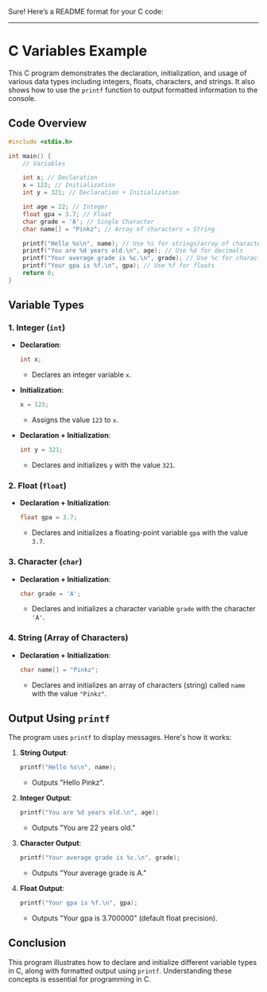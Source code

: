 Sure! Here’s a README format for your C code:

---

# C Variables Example

This C program demonstrates the declaration, initialization, and usage of various data types including integers, floats, characters, and strings. It also shows how to use the `printf` function to output formatted information to the console.

## Code Overview

```c
#include <stdio.h>

int main() {
    // Variables

    int x; // Declaration
    x = 123; // Initialization
    int y = 321; // Declaration + Initialization

    int age = 22; // Integer
    float gpa = 3.7; // Float
    char grade = 'A'; // Single Character
    char name[] = "Pinkz"; // Array of characters = String

    printf("Hello %s\n", name); // Use %s for strings/array of characters
    printf("You are %d years old.\n", age); // Use %d for decimals
    printf("Your average grade is %c.\n", grade); // Use %c for character
    printf("Your gpa is %f.\n", gpa); // Use %f for floats
    return 0;
}
```

## Variable Types

### 1. Integer (`int`)
- **Declaration**: 
  ```c
  int x;
  ```
  - Declares an integer variable `x`.
  
- **Initialization**: 
  ```c
  x = 123;
  ```
  - Assigns the value `123` to `x`.
  
- **Declaration + Initialization**: 
  ```c
  int y = 321;
  ```
  - Declares and initializes `y` with the value `321`.

### 2. Float (`float`)
- **Declaration + Initialization**: 
  ```c
  float gpa = 3.7;
  ```
  - Declares and initializes a floating-point variable `gpa` with the value `3.7`.

### 3. Character (`char`)
- **Declaration + Initialization**: 
  ```c
  char grade = 'A';
  ```
  - Declares and initializes a character variable `grade` with the character `'A'`.

### 4. String (Array of Characters)
- **Declaration + Initialization**: 
  ```c
  char name[] = "Pinkz";
  ```
  - Declares and initializes an array of characters (string) called `name` with the value `"Pinkz"`.

## Output Using `printf`

The program uses `printf` to display messages. Here's how it works:

1. **String Output**:
   ```c
   printf("Hello %s\n", name);
   ```
   - Outputs "Hello Pinkz".

2. **Integer Output**:
   ```c
   printf("You are %d years old.\n", age);
   ```
   - Outputs "You are 22 years old."

3. **Character Output**:
   ```c
   printf("Your average grade is %c.\n", grade);
   ```
   - Outputs "Your average grade is A."

4. **Float Output**:
   ```c
   printf("Your gpa is %f.\n", gpa);
   ```
   - Outputs "Your gpa is 3.700000" (default float precision).

## Conclusion

This program illustrates how to declare and initialize different variable types in C, along with formatted output using `printf`. Understanding these concepts is essential for programming in C.
